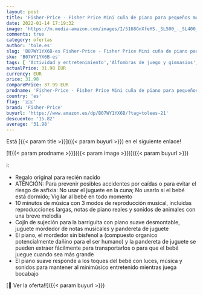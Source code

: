 ```yaml
---
layout: post
title: 'Fisher-Price - Fisher Price Mini cuña de piano para pequeños músicos  juguete para bebé recien nacido  Mattel GJD27    color/modelo surtido'
date: 2022-01-14 17:19:32
image: 'https://m.media-amazon.com/images/I/5168GnXfeHS._SL500_._SL400_.jpg'
comments: true
category: ofertas
author: 'tole.es'
slug: 'B07WY1YX6B-es Fisher-Price - Fisher Price Mini cuña de piano para...'
sku: 'B07WY1YX6B-es'
tags: [ 'Actividad y entretenimiento','Alfombras de juego y gimnasios','Bebé','bebé','fisher-price', ]
actualPrice: 31.98 EUR
currency: EUR
price: 31.98
comparePrice: 37.99 EUR
prodname: 'Fisher-Price - Fisher Price Mini cuña de piano para pequeños músicos  juguete para bebé recien nacido  Mattel GJD27    color/modelo surtido'
country: 'es'
flag: '🇪🇸'
brand: 'Fisher-Price'
buyurl: 'https://www.amazon.es/dp/B07WY1YX6B/?tag=tolees-21'
descuento: '15.82'
average: '31.98'
---
```


Está [{{< param title >}}]({{< param buyurl >}}) en el siguiente enlace!

[![{{< param prodname >}}]({{< param image >}})]({{< param buyurl >}})

ℹ️:

- Regalo original para recién nacido
- ATENCIÓN: Para prevenir posibles accidentes por caídas o para evitar el riesgo de asfixia: No usar el juguete en la cuna; No usarlo si el bebé está dormido; Vigilar al bebé en todo momento
- 10 minutos de música con 3 modos de reproducción musical, incluidas reproducciones largas, notas de piano reales y sonidos de animales con una breve melodía
- Cojín de sujeción para la barriguita con piano suave desmontable, juguete mordedor de notas musicales y pandereta de juguete
- El piano, el mordedor sin bisfenol a (compuesto organico potencialmente dañino para el ser humano) y la pandereta de juguete se pueden extraer fácilmente para transportarlos o para que el bebé juegue cuando sea más grande
- El piano suave responde a los toques del bebé con luces, música y sonidos para mantener al minimúsico entretenido mientras juega bocabajo

[🛒 Ver la oferta!!]({{< param buyurl >}})
